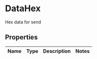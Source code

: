 

# DataHex

Hex data for send

## Properties

| Name | Type | Description | Notes |
|------------ | ------------- | ------------- | -------------|



